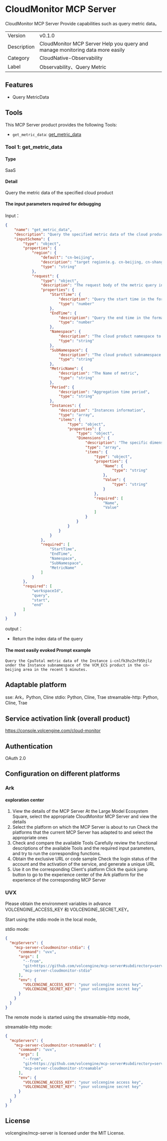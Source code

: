 # CloudMonitor MCP Server

CloudMonitor MCP Server Provide capabilities such as query metric data。

|             |                                                                               |
|-------------|-------------------------------------------------------------------------------|
| Version     | v0.1.0                                                                        |
| Description | CloudMonitor MCP Server Help you query and manage monitoring data more easily |
| Category    | CloudNative-Observability                                                     |
| Label       | Observability、Query Metric                                                    |

## Features

- Query MetricData


## Tools

This MCP Server product provides the following Tools:
- `get_metric_data`: [get_metric_data](https://www.volcengine.com/docs/6408/105542)

### Tool 1: get_metric_data

#### Type

SaaS

#### Detail

Query the metric data of the specified cloud product

#### The input parameters required for debugging

Input：

```json
{
    "name": "get_metric_data",
    "description": "Query the specified metric data of the cloud product",
    "inputSchema": {
        "type": "object",
        "properties": {
            "region": {
                "default": "cn-beijing",
                "description": "target region(e.g. cn-beijing, cn-shanghai, cn-guangzhou)",
                "type": "string"
            },
            "request": {
                "type": "object",
                "description": "The request body of the metric query includes the start and end times of the query, the namespace, metric information, etc",
                "properties": {
                    "StartTime": {
                        "description": "Query the start time in the format of RFC3339 or Unix timestamp",
                        "type": "number"
                    },
                    "EndTime": {
                        "description": "Query the end time in the format of RFC3339 or Unix timestamp",
                        "type": "number"
                    },
                    "Namespace": {
                        "description": "The cloud product namespace to which the metric belongs",
                        "type": "string"
                    },
                    "SubNamespace": {
                        "description": "The cloud product subnamespace to which the metric belongs",
                        "type": "string"
                    },
                    "MetricName": {
                        "description": "The Name of metric",
                        "type": "string"
                    },
                    "Period": {
                        "description": "Aggregation time period",
                        "type": "string"
                    },
                    "Instances": {
                        "description": "Instances information",
                        "type": "array",
                        "items": {
                            "type": "object",
                            "properties": {
                                "type": "object",
                                "Dimensions": {
                                    "description": "The specific dimension information under the instance",
                                    "type": "array",
                                    "items": {
                                        "type": "object",
                                        "properties": {
                                            "Name": {
                                                "type": "string"
                                            },
                                            "Value": {
                                                "type": "string"
                                            }
                                        },
                                        "required": [
                                            "Name",
                                            "Value"
                                        ]
                                    }
                                }
                            }
                        }
                    }
                },
                "required": [
                    "StartTime",
                    "EndTime",
                    "Namespace",
                    "SubNamespace",
                    "MetricName"
                ]
            }
        },
        "required": [
            "workspaceId",
            "query",
            "start",
            "end"
        ]
    }
}
```

output：

- Return the index data of the query

#### The most easily evoked Prompt example

```
Query the CpuTotal metric data of the Instance i-cnlfk3hz2nf95hjlz under the Instance subnamespace of the VCM_ECS product in the cn-beijing area in the recent 5 minutes.
```

## Adaptable platform  

sse: Ark，Python, Cline
stdio: Python, Cline, Trae
streamable-http: Python, Cline, Trae

## Service activation link (overall product) 

<https://console.volcengine.com/cloud-monitor>

## Authentication  

OAuth 2.0

## Configuration on different platforms

### Ark

#### exploration center

1. View the details of the MCP Server
At the Large Model Ecosystem Square, select the appropriate CloudMonitor MCP Server and view the details
2. Select the platform on which the MCP Server is about to run
Check the platforms that the current MCP Server has adapted to and select the appropriate ones
3. Check and compare the available Tools 
Carefully review the functional descriptions of the available Tools and the required input parameters, and try to run the corresponding functions.
4. Obtain the exclusive URL or code sample 
Check the login status of the account and the activation of the service, and generate a unique URL
5. Use it on the corresponding Client's platform 
Click the quick jump button to go to the experience center of the Ark platform for the experience of the corresponding MCP Server

### UVX

Please obtain the environment variables in advance VOLCENGINE_ACCESS_KEY 和 VOLCENGINE_SECRET_KEY。

Start using the stdio mode in the local mode,

stdio mode:

```json
{
  "mcpServers": {
    "mcp-server-cloudmonitor-stdio": {
      "command": "uvx",
      "args": [
        "--from",
        "git+https://github.com/volcengine/mcp-server#subdirectory=server/mcp_server_cloudmonitor",
        "mcp-server-cloudmonitor-stdio"
      ],
      "env": {
        "VOLCENGINE_ACCESS_KEY": "your volcengine access key",
        "VOLCENGINE_SECRET_KEY": "your volcengine secret key"
      }
    }
  }
}
```

The remote mode is started using the streamable-http mode,

streamable-http mode:
```json
{
  "mcpServers": {
    "mcp-server-cloudmonitor-streamable": {
      "command": "uvx",
      "args": [
        "--from",
        "git+https://github.com/volcengine/mcp-server#subdirectory=server/mcp_server_cloudmonitor",
        "mcp-server-cloudmonitor-streamable"
      ],
      "env": {
        "VOLCENGINE_ACCESS_KEY": "your volcengine access key",
        "VOLCENGINE_SECRET_KEY": "your volcengine secret key"
      }
    }
  }
}
```

## License

volcengine/mcp-server is licensed under the MIT License.
